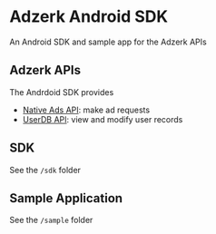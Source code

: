 # Adzerk Android SDK
An Android SDK and sample app for the Adzerk APIs

## Adzerk APIs
The Andrdoid SDK provides
- [Native Ads API](http://help.adzerk.com/hc/en-us/sections/200425759-Native-Ads-API): make ad requests
- [UserDB API](https://github.com/adzerk/adzerk-api/wiki/UserDB-Endpoints): view and modify user records

## SDK
See the `/sdk` folder

## Sample Application
See the `/sample` folder 
